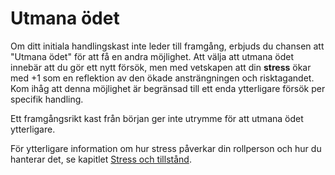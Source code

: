 # Utmana ödet

Om ditt initiala handlingskast inte leder till framgång, erbjuds du chansen att "Utmana ödet" för att få en andra möjlighet. Att välja att utmana ödet innebär att du gör ett nytt försök, men med vetskapen att din **stress** ökar med +1 som en reflektion av den ökade ansträngningen och risktagandet. Kom ihåg att denna möjlighet är begränsad till ett enda ytterligare försök per specifik handling.

Ett framgångsrikt kast från början ger inte utrymme för att utmana ödet ytterligare.

För ytterligare information om hur stress påverkar din rollperson och hur du hanterar det, se kapitlet [Stress och tillstånd](stress.md).
